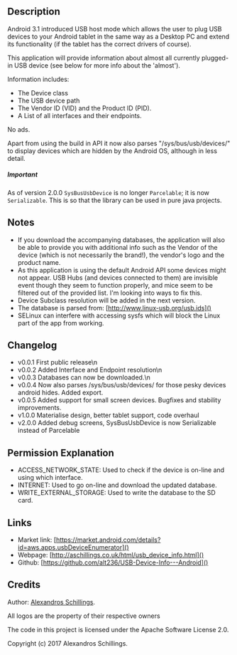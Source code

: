 Description
-----------
Android 3.1 introduced USB host mode which allows the user to plug USB devices to your Android tablet in the same way as a Desktop PC and extend its functionality (if the tablet has the correct drivers of course).

This application will provide information about almost all currently plugged-in USB device (see below for more info about the 'almost').

Information includes:

* The Device class
* The USB device path
* The Vendor ID (VID) and the Product ID (PID).
* A List of all interfaces and their endpoints.

No ads.

Apart from using the build in API it now also parses "/sys/bus/usb/devices/" to display devices which are hidden by the Android OS, although in less detail. 

##### Important
As of version 2.0.0 `SysBusUsbDevice` is no longer `Parcelable`; it is now `Serializable`. This is so that the library can be used in pure java projects. 

Notes
-----------

* If you download the accompanying databases, the application will also be able to provide you with additional info such as the Vendor of the device (which is not necessarily the brand!), the vendor's logo and the product name.
* As this application is using the default Android API some devices might not appear. USB Hubs (and devices connected to them) are invisible event though they seem to function properly, and mice seem to be filtered out of the provided list. I'm looking into ways to fix this.
* Device Subclass resolution will be added in the next version.
* The database is parsed from: [http://www.linux-usb.org/usb.ids]()
* SELinux can interfere with accessing sysfs which will block the Linux part of the app from working.

Changelog
-----------
* v0.0.1 First public release\n
* v0.0.2 Added Interface and Endpoint resolution\n
* v0.0.3 Databases can now be downloaded.\n
* v0.0.4 Now also parses /sys/bus/usb/devices/ for those pesky devices android hides. Added export.
* v0.0.5 Added support for small screen devices. Bugfixes and stability improvements.
* v1.0.0 Materialise design, better tablet support, code overhaul
* v2.0.0 Added debug screens, SysBusUsbDevice is now Serializable instead of Parcelable

Permission Explanation
-----------
* ACCESS_NETWORK_STATE: Used to check if the device is on-line and using which interface.
* INTERNET: Used to go on-line and download the updated database.
* WRITE_EXTERNAL_STORAGE: Used to write the database to the SD card.
	
Links
-----------
* Market link: [https://market.android.com/details?id=aws.apps.usbDeviceEnumerator]()
* Webpage: [http://aschillings.co.uk/html/usb_device_info.html]()
* Github: [https://github.com/alt236/USB-Device-Info---Android]()

Credits
-----------
Author: [Alexandros Schillings](https://github.com/alt236).

All logos are the property of their respective owners

The code in this project is licensed under the Apache Software License 2.0.

Copyright (c) 2017 Alexandros Schillings.